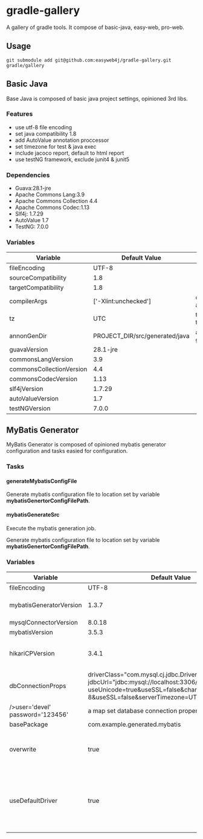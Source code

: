 # gradle-gallery

A gallery of gradle tools. It compose of basic-java, easy-web, pro-web.

## Usage

```
git submodule add git@github.com:easyweb4j/gradle-gallery.git gradle/gallery
```


## Basic Java

Base Java is composed of basic java project settings, opinioned 3rd libs.

### Features

- use utf-8 file encoding
- set java compatibility 1.8
- add AutoValue annotation proccessor
- set timezone for test & java exec
- include jacoco report, default to html report
- use testNG framework, exclude junit4 & junit5

### Dependencies

- Guava:28.1-jre
- Apache Commons Lang:3.9
- Apache Commons Collection 4.4
- Apache Commons Codec:1.13
- Slf4j: 1.7.29
- AutoValue 1.7
- TestNG: 7.0.0

### Variables

| Variable                 | Default Value                  | Explaination                            |
| --                       | --                             | --                                      |
| fileEncoding             | UTF-8                          |                                         |
| sourceCompatibility      | 1.8                            |                                         |
| targetCompatibility      | 1.8                            |                                         |
| compilerArgs             | ['-Xlint:unchecked']           | compilation arguments                   |
| tz                       | UTC                            | test & runtime timezone                 |
| annonGenDir              | PROJECT_DIR/src/generated/java | annotationProcessor generated directory |
| guavaVersion             | 28.1-jre                       |                                         |
| commonsLangVersion       | 3.9                            |                                         |
| commonsCollectionVersion | 4.4                            |                                         |
| commonsCodecVersion      | 1.13                           |                                         |
| slf4jVersion             | 1.7.29                         |                                         |
| autoValueVersion         | 1.7                            |                                         |
| testNGVersion            | 7.0.0                          |                                         |


## MyBatis Generator
MyBatis Generator is composed of opinioned mybatis generator configuration and tasks easied for
configuration. 

### Tasks

#### generateMybatisConfigFile 

Generate mybatis configuration file to location set by variable **mybatisGenertorConfigFilePath**.

#### mybatisGenerateSrc

Execute the mybatis generation job.

Generate mybatis configuration file to location set by variable **mybatisGenertorConfigFilePath**.

### Variables

| Variable                 | Default Value                  | Explaination                            |
| --                       | --                             | --                                      |
|fileEncoding|UTF-8||
|mybatisGeneratorVersion|1.3.7|mybatis generator core version|
|mysqlConnectorVersion|8.0.18||
|mybatisVersion|3.5.3||
|hikariCPVersion|3.4.1|connection pool **hikariCP** version|
|dbConnectionProps|driverClass="com.mysql.cj.jdbc.Driver"<br/>jdbcUrl="jdbc:mysql://localhost:3306/devel?useUnicode=true&useSSL=false&characterEncoding=utf-8&useSSL=false&serverTimezone=UTC"<br
/>user='devel'<br/>password='123456'|a map set database connection properties|
|basePackage|com.example.generated.mybatis||
|overwrite|true|mybatis generator overwrite existing source code|
|useDefaultDriver|true|use default database driver **mysql**, default version check variable|**mysqlConnectorVersion**|
